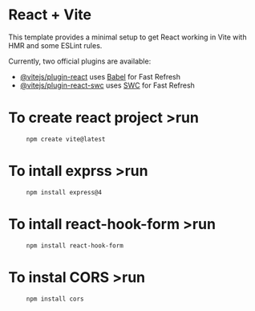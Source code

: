   

 # React + Vite

This template provides a minimal setup to get React working in Vite with HMR and some ESLint rules.

Currently, two official plugins are available:

- [@vitejs/plugin-react](https://github.com/vitejs/vite-plugin-react/blob/main/packages/plugin-react/README.md) uses [Babel](https://babeljs.io/) for Fast Refresh
- [@vitejs/plugin-react-swc](https://github.com/vitejs/vite-plugin-react-swc) uses [SWC](https://swc.rs/) for Fast Refresh


# To create react project >run 


         npm create vite@latest
         
# To intall exprss >run 

         npm install express@4

# To intall react-hook-form >run 

         npm install react-hook-form

# To instal CORS >run 

         npm install cors
